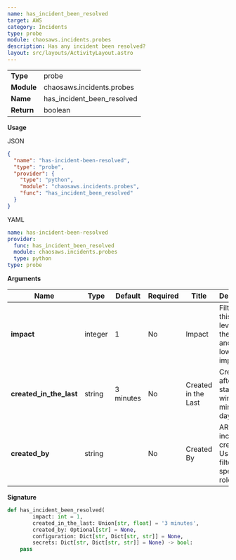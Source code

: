 ```yaml
---
name: has_incident_been_resolved
target: AWS
category: Incidents
type: probe
module: chaosaws.incidents.probes
description: Has any incident been resolved?
layout: src/layouts/ActivityLayout.astro
---
```


|            |                      |
| ---------- | -------------------- |
| **Type**   | probe               |
| **Module** | chaosaws.incidents.probes |
| **Name**   | has_incident_been_resolved       |
| **Return** | boolean              |

**Usage**

JSON

```json
{
  "name": "has-incident-been-resolved",
  "type": "probe",
  "provider": {
    "type": "python",
    "module": "chaosaws.incidents.probes",
    "func": "has_incident_been_resolved"
  }
}
```

YAML

```yaml
name: has-incident-been-resolved
provider:
  func: has_incident_been_resolved
  module: chaosaws.incidents.probes
  type: python
type: probe
```

**Arguments**

| Name     | Type   | Default | Required | Title        | Description |
| -------- | ------ | ------- | -------- | ------------ | ----------- |
| **impact** | integer | 1    | No       | Impact | Filter by this impact level. 1 is the highest and 5 is the lowest impact            |
| **created_in_the_last** | string | 3 minutes    | No       | Created in the Last | Created after the start of the window. 3 minutes, 2 days...            |
| **created_by** | string |     | No       | Created By | ARN of the incident creator. Useful to filter to a specific role            |

**Signature**

```python
def has_incident_been_resolved(
        impact: int = 1,
        created_in_the_last: Union[str, float] = '3 minutes',
        created_by: Optional[str] = None,
        configuration: Dict[str, Dict[str, str]] = None,
        secrets: Dict[str, Dict[str, str]] = None) -> bool:
    pass
```
